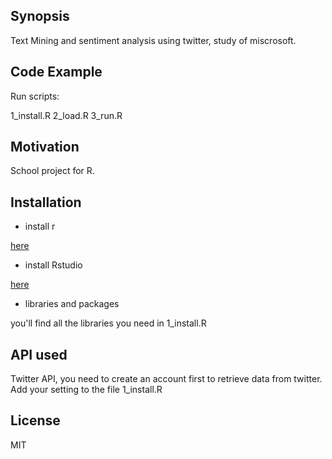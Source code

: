 
## Synopsis

Text Mining and sentiment analysis using twitter, study of miscrosoft.


## Code Example

Run scripts:

1_install.R
2_load.R
3_run.R

## Motivation

School project for R.

## Installation

* install r

[here](https://www.r-project.org/)

* install Rstudio

[here](https://www.rstudio.com/products/rstudio/download/)


* libraries and packages

you'll find all the libraries you need in 1_install.R

## API used

Twitter API, you need to create an account first to retrieve data from twitter.
Add your setting to the file 1_install.R



## License

MIT

